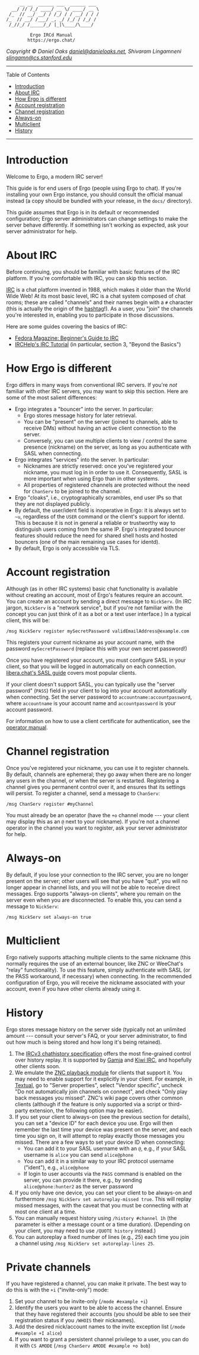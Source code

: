          __ __  ______ ___  ______ ___ 
      __/ // /_/ ____/ __ \/ ____/ __ \
     /_  // __/ __/ / /_/ / / __/ / / /
    /_  // __/ /___/ _, _/ /_/ / /_/ / 
     /_//_/ /_____/_/ |_|\____/\____/  

             Ergo IRCd Manual
            https://ergo.chat/

_Copyright © Daniel Oaks <daniel@danieloaks.net>, Shivaram Lingamneni <slingamn@cs.stanford.edu>_


--------------------------------------------------------------------------------------------


 Table of Contents

- [Introduction](#introduction)
- [About IRC](#about-irc)
- [How Ergo is different](#how-ergo-is-different)
- [Account registration](#account-registration)
- [Channel registration](#channel-registration)
- [Always-on](#always-on)
- [Multiclient](#multiclient)
- [History](#history)

--------------------------------------------------------------------------------------------


# Introduction

Welcome to Ergo, a modern IRC server!

This guide is for end users of Ergo (people using Ergo to chat). If you're installing your own Ergo instance, you should consult the official manual instead (a copy should be bundled with your release, in the `docs/` directory).

This guide assumes that Ergo is in its default or recommended configuration; Ergo server administrators can change settings to make the server behave differently. If something isn't working as expected, ask your server administrator for help.

# About IRC

Before continuing, you should be familiar with basic features of the IRC platform. If you're comfortable with IRC, you can skip this section.

[IRC](https://en.wikipedia.org/wiki/Internet_Relay_Chat) is a chat platform invented in 1988, which makes it older than the World Wide Web! At its most basic level, IRC is a chat system composed of chat rooms; these are called "channels" and their names begin with a `#` character (this is actually the origin of the [hashtag](https://www.cmu.edu/homepage/computing/2014/summer/originstory.shtml)!). As a user, you "join" the channels you're interested in, enabling you to participate in those discussions.

Here are some guides covering the basics of IRC:

* [Fedora Magazine: Beginner's Guide to IRC](https://fedoramagazine.org/beginners-guide-irc/)
* [IRCHelp's IRC Tutorial](https://www.irchelp.org/faq/irctutorial.html) (in particular, section 3, "Beyond the Basics")

# How Ergo is different

Ergo differs in many ways from conventional IRC servers. If you're *not* familiar with other IRC servers, you may want to skip this section. Here are some of the most salient differences:

* Ergo integrates a "bouncer" into the server. In particular:
    * Ergo stores message history for later retrieval.
    * You can be "present" on the server (joined to channels, able to receive DMs) without having an active client connection to the server.
    * Conversely, you can use multiple clients to view / control the same presence (nickname) on the server, as long as you authenticate with SASL when connecting.
* Ergo integrates "services" into the server.  In particular:
    * Nicknames are strictly reserved: once you've registered your nickname, you must log in in order to use it. Consequently, SASL is more important when using Ergo than in other systems.
    * All properties of registered channels are protected without the need for `ChanServ` to be joined to the channel.
* Ergo "cloaks", i.e., cryptographically scrambles, end user IPs so that they are not displayed publicly.
* By default, the user/ident field is inoperative in Ergo: it is always set to `~u`, regardless of the `USER` command or the client's support for identd. This is because it is not in general a reliable or trustworthy way to distinguish users coming from the same IP. Ergo's integrated bouncer features should reduce the need for shared shell hosts and hosted bouncers (one of the main remaining use cases for identd).
* By default, Ergo is only accessible via TLS.

# Account registration

Although (as in other IRC systems) basic chat functionality is available without creating an account, most of Ergo's features require an account. You can create an account by sending a direct message to `NickServ`. (In IRC jargon, `NickServ` is a "network service", but if you're not familiar with the concept you can just think of it as a bot or a text user interface.) In a typical client, this will be:

```
/msg NickServ register mySecretPassword validEmailAddress@example.com
```

This registers your current nickname as your account name, with the password `mySecretPassword` (replace this with your own secret password!)

Once you have registered your account, you must configure SASL in your client, so that you will be logged in automatically on each connection. [libera.chat's SASL guide](https://libera.chat/guides/sasl) covers most popular clients.

If your client doesn't support SASL, you can typically use the "server password" (`PASS`) field in your client to log into your account automatically when connecting. Set the server password to `accountname:accountpassword`, where `accountname` is your account name and `accountpassword` is your account password.

For information on how to use a client certificate for authentication, see the [operator manual](https://github.com/ergochat/ergo/blob/stable/docs/MANUAL.md#client-certificates).

# Channel registration

Once you've registered your nickname, you can use it to register channels. By default, channels are ephemeral; they go away when there are no longer any users in the channel, or when the server is restarted. Registering a channel gives you permanent control over it, and ensures that its settings will persist. To register a channel, send a message to `ChanServ`:

```
/msg ChanServ register #myChannel
```

You must already be an operator (have the `+o` channel mode --- your client may display this as an `@` next to your nickname). If you're not a channel operator in the channel you want to register, ask your server administrator for help.

# Always-on

By default, if you lose your connection to the IRC server, you are no longer present on the server; other users will see that you have "quit", you will no longer appear in channel lists, and you will not be able to receive direct messages. Ergo supports "always-on clients", where you remain on the server even when you are disconnected. To enable this, you can send a message to `NickServ`:

```
/msg NickServ set always-on true
```

# Multiclient

Ergo natively supports attaching multiple clients to the same nickname (this normally requires the use of an external bouncer, like ZNC or WeeChat's "relay" functionality). To use this feature, simply authenticate with SASL (or the PASS workaround, if necessary) when connecting. In the recommended configuration of Ergo, you will receive the nickname associated with your account, even if you have other clients already using it.

# History

Ergo stores message history on the server side (typically not an unlimited amount --- consult your server's FAQ, or your server administrator, to find out how much is being stored and how long it's being retained).

1. The [IRCv3 chathistory specification](https://ircv3.net/specs/extensions/chathistory) offers the most fine-grained control over history replay. It is supported by [Gamja](https://git.sr.ht/~emersion/gamja) and [Kiwi IRC](https://github.com/kiwiirc/kiwiirc), and hopefully other clients soon.
1. We emulate the [ZNC playback module](https://wiki.znc.in/Playback) for clients that support it. You may need to enable support for it explicitly in your client. For example, in [Textual](https://www.codeux.com/textual/), go to "Server properties", select "Vendor specific", uncheck "Do not automatically join channels on connect", and check "Only play back messages you missed". ZNC's wiki page covers other common clients (although if the feature is only supported via a script or third-party extension, the following option may be easier).
1. If you set your client to always-on (see the previous section for details), you can set a "device ID" for each device you use. Ergo will then remember the last time your device was present on the server, and each time you sign on, it will attempt to replay exactly those messages you missed. There are a few ways to set your device ID when connecting:
    - You can add it to your SASL username with an `@`, e.g., if your SASL username is `alice` you can send `alice@phone`
    - You can add it in a similar way to your IRC protocol username ("ident"), e.g., `alice@phone`
    - If login to user accounts via the `PASS` command is enabled on the server, you can provide it there, e.g., by sending `alice@phone:hunter2` as the server password
1. If you only have one device, you can set your client to be always-on and furthermore `/msg NickServ set autoreplay-missed true`. This will replay missed messages, with the caveat that you must be connecting with at most one client at a time.
1. You can manually request history using `/history #channel 1h` (the parameter is either a message count or a time duration). (Depending on your client, you may need to use `/QUOTE history` instead.)
1. You can autoreplay a fixed number of lines (e.g., 25) each time you join a channel using `/msg NickServ set autoreplay-lines 25`.

# Private channels

If you have registered a channel, you can make it private. The best way to do this is with the `+i` ("invite-only") mode:

1. Set your channel to be invite-only (`/mode #example +i`)
1. Identify the users you want to be able to access the channel. Ensure that they have registered their accounts (you should be able to see their registration status if you `/WHOIS` their nicknames).
1. Add the desired nick/account names to the invite exception list (`/mode #example +I alice`)
1. If you want to grant a persistent channel privilege to a user, you can do it with `CS AMODE` (`/msg ChanServ AMODE #example +o bob`)
